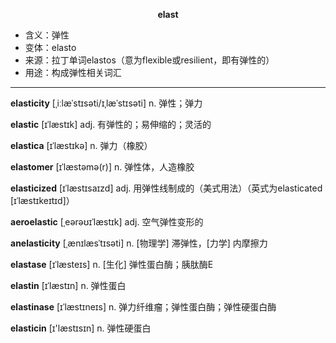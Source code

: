 
**<center>elast</center>**

- <span class="definition">含义：弹性</span>
- <span class="definition">变体：elasto</span>
- <span class="definition">来源：拉丁单词elastos（意为flexible或resilient，即有弹性的）</span>
- <span class="definition">用途：构成弹性相关词汇</span>

---

<span class="vocabulary">**elasticity**</span> [ˌiːlæˈstɪsəti/ɪˌlæˈstɪsəti] n. 弹性；弹力

<span class="vocabulary">**elastic**</span> [ɪˈlæstɪk] adj. 有弹性的；易伸缩的；灵活的

<span class="vocabulary">**elastica**</span> [ɪˈlæstɪkə] n. 弹力（橡胶）

<span class="vocabulary">**elastomer**</span> [ɪˈlæstəmə(r)] n. 弹性体，人造橡胶

<span class="vocabulary">**elasticized**</span> [ɪˈlæstɪsaɪzd] adj. 用弹性线制成的（美式用法）（英式为elasticated [ɪˈlæstɪkeɪtɪd]）

<span class="vocabulary">**aeroelastic**</span> [ˌeərəʊɪˈlæstɪk] adj. 空气弹性变形的   

<span class="vocabulary">**anelasticity**</span> [ˌænɪlæsˈtɪsəti] n. [物理学] 滞弹性，[力学] 内摩擦力  

<span class="vocabulary">**elastase**</span> [ɪˈlæsteɪs] n. [生化] 弹性蛋白酶；胰肽酶E

<span class="vocabulary">**elastin**</span> [ɪˈlæstɪn] n. 弹性蛋白

<span class="vocabulary">**elastinase**</span> [ɪˈlæstɪneɪs] n. 弹力纤维瘤；弹性蛋白酶；弹性硬蛋白酶

<span class="vocabulary">**elasticin**</span> [ɪ'læstɪsɪn] n. 弹性硬蛋白


